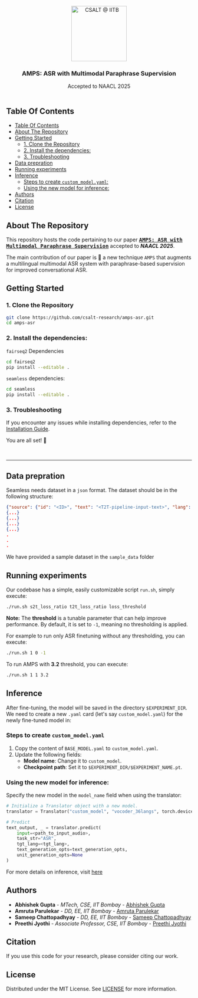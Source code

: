 <p align="center">
  <a href="https://github.com/csalt-research">
    <img src="https://avatars.githubusercontent.com/u/43694569?s=200&v=4" alt="CSALT @ IITB" width="150" height="150">
  </a>
  <h3 align="center">AMPS: ASR with Multimodal Paraphrase Supervision</h3>
  <p align="center"> Accepted to NAACL 2025
    <br/>
    <br/>
  </p>
</p>
  

## Table Of Contents

- [Table Of Contents](#table-of-contents)
- [About The Repository](#about-the-repository)
- [Getting Started](#getting-started)
  - [1. Clone the Repository](#1-clone-the-repository)
  - [2. Install the dependencies:](#2-install-the-dependencies)
  - [3. Troubleshooting](#3-troubleshooting)
- [Data prepration](#data-prepration)
- [Running experiments](#running-experiments)
- [Inference](#inference)
  - [Steps to create `custom_model.yaml`:](#steps-to-create-custom_modelyaml)
  - [Using the new model for inference:](#using-the-new-model-for-inference)
- [Authors](#authors)
- [Citation](#citation)
- [License](#license)
<!-- * [Citation](#citation) -->

## About The Repository

This repository hosts the code pertaining to our paper [**<samp>AMPS: ASR with Multimodal Paraphrase Supervision</samp>**](https://arxiv.org/abs/2411.18368) accepted to ***NAACL 2025***.

The main contribution of our paper is :mag_right:  a new technique `AMPS` that augments a multilingual multimodal ASR system with paraphrase-based supervision for improved conversational ASR.


## Getting Started

### 1. Clone the Repository  

```bash
git clone https://github.com/csalt-research/amps-asr.git
cd amps-asr
```

### 2. Install the dependencies:

`fairseq2` Dependencies

```bash
cd fairseq2
pip install --editable .
```
`seamless` dependencies:
```bash
cd seamless
pip install --editable .
```
### 3. Troubleshooting
If you encounter any issues while installing dependencies, refer to the [ Installation Guide](https://github.com/facebookresearch/fairseq2/blob/main/INSTALL_FROM_SOURCE.md).

You are all set! 🎉

&nbsp;




---


## Data prepration
Seamless needs dataset in a `json` format. The dataset should be in the following structure:

```json
{"source": {"id": "<ID>", "text": "<T2T-pipeline-input-text>", "lang": "<T2T-pipeline-input-language>", "audio_local_path": "<path-to-audio-file>", "sample_rate": <audio-sample-rate>, "waveform": null, "units": null}, "target": {"id": "<ID>", "text": "<ASR-pipeline-target-text>", "lang": "<ASR+T2T-pipeline-target-language>", "audio_local_path": null, "sample_rate": null, "waveform": null, "units": null, "paraphrase": "<T2T-pipeline-target-paraphrase>"}}
{...}
{...}
{...}
{...}
.
.
.
```
We have provided a sample dataset in the `sample_data` folder



## Running experiments

Our codebase has a simple, easily customizable script `run.sh`, simply execute: 

```bash
./run.sh s2t_loss_ratio t2t_loss_ratio loss_threshold
```
**Note:** The **threshold** is a tunable parameter that can help improve performance. By default, it is set to `-1`, meaning no thresholding is applied.   

For example to run only ASR finetuning without any thresholding, you can execute:

```bash
./run.sh 1 0 -1
```
To run AMPS with **3.2** threshold, you can execute:
```bash
./run.sh 1 1 3.2
```

## Inference

After fine-tuning, the model will be saved in the directory `$EXPERIMENT_DIR`.  
We need to create a new `.yaml` card (let's say `custom_model.yaml`) for the newly fine-tuned model in:  


### Steps to create `custom_model.yaml`

1. Copy the content of `BASE_MODEL.yaml` to `custom_model.yaml`.
2. Update the following fields:
   - **Model name**: Change it to `custom_model`.
   - **Checkpoint path**: Set it to `$EXPERIMENT_DIR/$EXPERIMENT_NAME.pt`.

### Using the new model for inference:

Specify the new model in the `model_name` field when using the translator:

```python
# Initialize a Translator object with a new model.
translator = Translator("custom_model", "vocoder_36langs", torch.device("cuda:0"), torch.float16)

# Predict
text_output, _ = translator.predict(
    input=<path_to_input_audio>,
    task_str="ASR",
    tgt_lang=<tgt_lang>,
    text_generation_opts=text_generation_opts,
    unit_generation_opts=None
)
```

For more details on inference, visit [here](https://github.com/facebookresearch/seamless_communication/blob/main/docs/m4t/README.md) 


## Authors

* **Abhishek Gupta** - *MTech, CSE, IIT Bombay* - [Abhishek Gupta](https://www.linkedin.com/in/iam-abhishek/)
* **Amruta Parulekar** - *DD, EE, IIT Bombay* - [Amruta Parulekar]()
* **Sameep Chattopadhyay** - *DD, EE, IIT Bombay* - [Sameep Chattopadhyay]()
* **Preethi Jyothi** - *Associate Professor, CSE, IIT Bombay* - [Preethi Jyothi](https://www.cse.iitb.ac.in/~pjyothi/)

 
## Citation

If you use this code for your research, please consider citing our work.


## License

Distributed under the MIT License. See [LICENSE](https://github.com/csalt-research/accented-codebooks-asr/blob/main/LICENSE.md) for more information.
